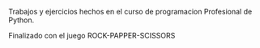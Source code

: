 Trabajos y ejercicios hechos en el curso de programacion Profesional de Python.

Finalizado con el juego ROCK-PAPPER-SCISSORS

